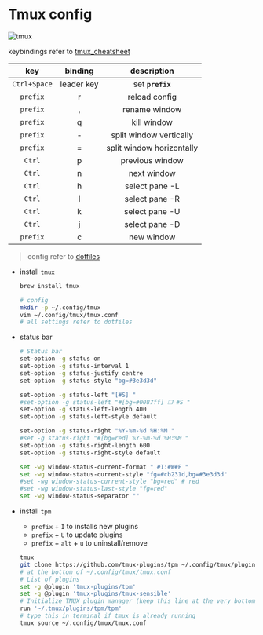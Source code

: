 # Tmux config

<img src="https://cdn.jsdelivr.net/gh/dev24hrs/blog-img/blog/202405061729031.png" alt="tmux" />

keybindings refer to [tmux_cheatsheet](https://tmuxcheatsheet.com/)

|     key      |  binding   |        description        |
| :----------: | :--------: | :-----------------------: |
| `Ctrl+Space` | leader key |     set **`prefix`**      |
|   `prefix`   |     r      |       reload config       |
|   `prefix`   |     ,      |       rename window       |
|   `prefix`   |     q      |        kill window        |
|   `prefix`   |     -      |  split window vertically  |
|   `prefix`   |     =      | split window horizontally |
|    `Ctrl`    |     p      |      previous window      |
|    `Ctrl`    |     n      |        next window        |
|    `Ctrl`    |     h      |      select pane -L       |
|    `Ctrl`    |     l      |      select pane -R       |
|    `Ctrl`    |     k      |      select pane -U       |
|    `Ctrl`    |     j      |      select pane -D       |
|   `prefix`   |     c      |        new window         |

> config refer to [dotfiles](https://github.com/dev24hrs/dotfiles/tree/main/tmux)

- install `tmux`

    ```bash
    brew install tmux
    
    # config
    mkdir -p ~/.config/tmux
    vim ~/.config/tmux/tmux.conf
    # all settings refer to dotfiles
    ```

- status bar

    ```bash
    # Status bar
    set-option -g status on
    set-option -g status-interval 1
    set-option -g status-justify centre
    set-option -g status-style "bg=#3e3d3d"
    
    set-option -g status-left "[#S] "
    #set-option -g status-left "#[bg=#0087ff] ❐ #S "
    set-option -g status-left-length 400
    set-option -g status-left-style default
    
    set-option -g status-right "%Y-%m-%d %H:%M "
    #set -g status-right "#[bg=red] %Y-%m-%d %H:%M "
    set-option -g status-right-length 600
    set-option -g status-right-style default
    
    set -wg window-status-current-format " #I:#W#F "
    set -wg window-status-current-style "fg=#cb231d,bg=#3e3d3d"
    #set -wg window-status-current-style "bg=red" # red
    #set -wg window-status-last-style "fg=red"
    set -wg window-status-separator ""
    ```

- install `tpm`

    - `prefix` + `I` to installs new plugins
    - `prefix` + `U` to update plugins
    - `prefix` + `alt` + `u` to uninstall/remove

    ```bash
    tmux
    git clone https://github.com/tmux-plugins/tpm ~/.config/tmux/plugins/tpm
    # at the bottom of ~/.config/tmux/tmux.conf
    # List of plugins
    set -g @plugin 'tmux-plugins/tpm'
    set -g @plugin 'tmux-plugins/tmux-sensible'
    # Initialize TMUX plugin manager (keep this line at the very bottom of tmux.conf)
    run '~/.tmux/plugins/tpm/tpm'
    # type this in terminal if tmux is already running
    tmux source ~/.config/tmux/tmux.conf
    ```

